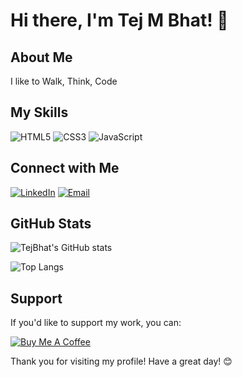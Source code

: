 # Hi there, I'm Tej M Bhat! 👋

## About Me

I like to Walk, Think, Code 


## My Skills


![HTML5](https://img.shields.io/badge/HTML5-E34F26?style=for-the-badge&logo=html5&logoColor=white)
![CSS3](https://img.shields.io/badge/CSS3-1572B6?style=for-the-badge&logo=css3&logoColor=white)
![JavaScript](https://img.shields.io/badge/JavaScript-F7DF1E?style=for-the-badge&logo=javascript&logoColor=black)



## Connect with Me

[![LinkedIn](https://img.shields.io/badge/LinkedIn-0077B5?style=for-the-badge&logo=linkedin&logoColor=white)](https://www.linkedin.com/in/tej-m-bhat-613740293)
[![Email](https://img.shields.io/badge/Email-D14836?style=for-the-badge&logo=gmail&logoColor=white)](mailto:tejbhat2004@gmail.com)

## GitHub Stats

![TejBhat's GitHub stats](https://github-readme-stats.vercel.app/api?username=TejBhat&show_icons=true&theme=radical)

![Top Langs](https://github-readme-stats.vercel.app/api/top-langs/?username=TejBhat&layout=compact&theme=radical)



## Support

If you'd like to support my work, you can:

[![Buy Me A Coffee](https://img.shields.io/badge/Buy_Me_A_Coffee-FFDD00?style=for-the-badge&logo=buy-me-a-coffee&logoColor=black)](https://www.buymeacoffee.com/TejBhat)

Thank you for visiting my profile! Have a great day! 😊
